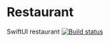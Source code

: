 # Restaurant
SwiftUI restaurant
[![Build status](https://build.appcenter.ms/v0.1/apps/26d5de14-36ff-44a1-9f53-798745625b94/branches/dev/badge)](https://appcenter.ms)
